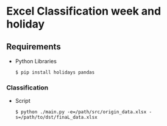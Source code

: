 # Excel Classification week and holiday
## Requirements
* Python Libraries 
    ```
    $ pip install holidays pandas
    ```
### Classification
* Script
    ```
    $ python ./main.py -e=/path/src/origin_data.xlsx -s=/path/to/dst/finaL_data.xlsx
    ```